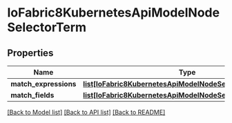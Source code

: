 # IoFabric8KubernetesApiModelNodeSelectorTerm

## Properties
Name | Type | Description | Notes
------------ | ------------- | ------------- | -------------
**match_expressions** | [**list[IoFabric8KubernetesApiModelNodeSelectorRequirement]**](IoFabric8KubernetesApiModelNodeSelectorRequirement.md) |  | [optional] 
**match_fields** | [**list[IoFabric8KubernetesApiModelNodeSelectorRequirement]**](IoFabric8KubernetesApiModelNodeSelectorRequirement.md) |  | [optional] 

[[Back to Model list]](../README.md#documentation-for-models) [[Back to API list]](../README.md#documentation-for-api-endpoints) [[Back to README]](../README.md)

